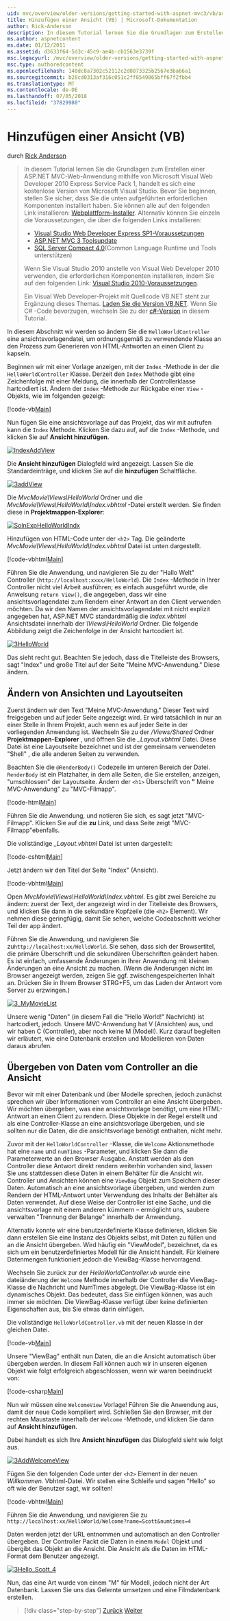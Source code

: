 ```yaml
---
uid: mvc/overview/older-versions/getting-started-with-aspnet-mvc3/vb/adding-a-view
title: Hinzufügen einer Ansicht (VB) | Microsoft-Dokumentation
author: Rick-Anderson
description: In diesem Tutorial lernen Sie die Grundlagen zum Erstellen einer ASP.NET MVC-Web-Anwendung mithilfe von Microsoft Visual Web Developer 2010 Express Service Pack 1, d.h....
ms.author: aspnetcontent
ms.date: 01/12/2011
ms.assetid: d3633f64-5d3c-45c9-ae4b-cb1563e3739f
msc.legacyurl: /mvc/overview/older-versions/getting-started-with-aspnet-mvc3/vb/adding-a-view
msc.type: authoredcontent
ms.openlocfilehash: 140dc8a7302c52112c2d8873325b2567e3ba66a1
ms.sourcegitcommit: b28cd0313af316c051c2ff8549865bff67f2fbb4
ms.translationtype: MT
ms.contentlocale: de-DE
ms.lasthandoff: 07/05/2018
ms.locfileid: "37829980"
---
```

<a name="adding-a-view-vb"></a>Hinzufügen einer Ansicht (VB)
====================
durch [Rick Anderson](https://github.com/Rick-Anderson)

> In diesem Tutorial lernen Sie die Grundlagen zum Erstellen einer ASP.NET MVC-Web-Anwendung mithilfe von Microsoft Visual Web Developer 2010 Express Service Pack 1, handelt es sich eine kostenlose Version von Microsoft Visual Studio. Bevor Sie beginnen, stellen Sie sicher, dass Sie die unten aufgeführten erforderlichen Komponenten installiert haben. Sie können alle auf den folgenden Link installieren: [Webplattform-Installer](https://www.microsoft.com/web/gallery/install.aspx?appid=VWD2010SP1Pack). Alternativ können Sie einzeln die Voraussetzungen, die über die folgenden Links installieren:
> 
> - [Visual Studio Web Developer Express SP1-Voraussetzungen](https://www.microsoft.com/web/gallery/install.aspx?appid=VWD2010SP1Pack)
> - [ASP.NET MVC 3 Toolsupdate](https://www.microsoft.com/web/gallery/install.aspx?appsxml=&amp;appid=MVC3)
> - [SQL Server Compact 4.0](https://www.microsoft.com/web/gallery/install.aspx?appid=SQLCE;SQLCEVSTools_4_0)(Common Language Runtime und Tools unterstützen)
> 
> Wenn Sie Visual Studio 2010 anstelle von Visual Web Developer 2010 verwenden, die erforderlichen Komponenten installieren, indem Sie auf den folgenden Link: [Visual Studio 2010-Voraussetzungen](https://www.microsoft.com/web/gallery/install.aspx?appsxml=&amp;appid=VS2010SP1Pack).
> 
> Ein Visual Web Developer-Projekt mit Quellcode VB.NET steht zur Ergänzung dieses Themas. [Laden Sie die Version VB.NET](https://code.msdn.microsoft.com/Introduction-to-MVC-3-10d1b098). Wenn Sie C# -Code bevorzugen, wechseln Sie zu der [c#-Version](../cs/adding-a-view.md) in diesem Tutorial.


In diesem Abschnitt wir werden so ändern Sie die `HelloWorldController` eine ansichtsvorlagendatei, um ordnungsgemäß zu verwendende Klasse an den Prozess zum Generieren von HTML-Antworten an einen Client zu kapseln.

Beginnen wir mit einer Vorlage anzeigen, mit der `Index` -Methode in der die `HelloWorldController` Klasse. Derzeit den `Index` Methode gibt eine Zeichenfolge mit einer Meldung, die innerhalb der Controllerklasse hartcodiert ist. Ändern der `Index` -Methode zur Rückgabe einer `View` -Objekts, wie im folgenden gezeigt:

[!code-vb[Main](adding-a-view/samples/sample1.vb)]

Nun fügen Sie eine ansichtsvorlage auf das Projekt, das wir mit aufrufen kann die `Index` Methode. Klicken Sie dazu auf, auf die `Index` -Methode, und klicken Sie auf **Ansicht hinzufügen**.

[![IndexAddView](adding-a-view/_static/image2.png "IndexAddView")](adding-a-view/_static/image1.png)

Die **Ansicht hinzufügen** Dialogfeld wird angezeigt. Lassen Sie die Standardeinträge, und klicken Sie auf die **hinzufügen** Schaltfläche.

[![3addView](adding-a-view/_static/image4.png "3addView")](adding-a-view/_static/image3.png)

Die *MvcMovie\Views\HelloWorld* Ordner und die *MvcMovie\Views\HelloWorld\Index.vbhtml* -Datei erstellt werden. Sie finden diese in **Projektmappen-Explorer**:

[![SolnExpHelloWorldIndx](adding-a-view/_static/image6.png "SolnExpHelloWorldIndx")](adding-a-view/_static/image5.png)

Hinzufügen von HTML-Code unter der `<h2>` Tag. Die geänderte *MvcMovie\Views\HelloWorld\Index.vbhtml* Datei ist unten dargestellt.

[!code-vbhtml[Main](adding-a-view/samples/sample2.vbhtml)]

Führen Sie die Anwendung, und navigieren Sie zu der &quot;Hallo Welt&quot; Controller (`http://localhost:xxxx/HelloWorld`). Die `Index` -Methode in Ihrer Controller nicht viel Arbeit ausführen; es einfach ausgeführt wurde, die Anweisung `return View()`, die angegeben, dass wir eine ansichtsvorlagendatei zum Rendern einer Antwort an den Client verwenden möchten. Da wir den Namen der ansichtsvorlagendatei mit nicht explizit angegeben hat, ASP.NET MVC standardmäßig die *Index.vbhtml* Ansichtsdatei innerhalb der *\Views\HelloWorld* Ordner. Die folgende Abbildung zeigt die Zeichenfolge in der Ansicht hartcodiert ist.

[![3HelloWorld](adding-a-view/_static/image8.png "3HelloWorld")](adding-a-view/_static/image7.png)

Das sieht recht gut. Beachten Sie jedoch, dass die Titelleiste des Browsers, sagt &quot;Index&quot; und große Titel auf der Seite &quot;Meine MVC-Anwendung.&quot; Diese ändern.

## <a name="changing-views-and-layout-pages"></a>Ändern von Ansichten und Layoutseiten

Zuerst ändern wir den Text &quot;Meine MVC-Anwendung.&quot; Dieser Text wird freigegeben und auf jeder Seite angezeigt wird. Er wird tatsächlich in nur an einer Stelle in Ihrem Projekt, auch wenn es auf jeder Seite in der vorliegenden Anwendung ist. Wechseln Sie zu der */Views/Shared* Ordner **Projektmappen-Explorer** , und öffnen Sie die  *\_Layout.vbhtml* Datei. Diese Datei ist eine Layoutseite bezeichnet und ist der gemeinsam verwendeten &quot;Shell&quot; , die alle anderen Seiten zu verwenden.

Beachten Sie die `@RenderBody()` Codezeile im unteren Bereich der Datei. `RenderBody` ist ein Platzhalter, in dem alle Seiten, die Sie erstellen, anzeigen, &quot;umschlossen&quot; der Layoutseite. Ändern der `<h1>` Überschrift von **&quot;** Meine MVC-Anwendung&quot; zu &quot;MVC-Filmapp&quot;.

[!code-html[Main](adding-a-view/samples/sample3.html)]

Führen Sie die Anwendung, und notieren Sie sich, es sagt jetzt &quot;MVC-Filmapp&quot;. Klicken Sie auf die **zu** Link, und dass Seite zeigt &quot;MVC-Filmapp&quot;ebenfalls.

Die vollständige  *\_Layout.vbhtml* Datei ist unten dargestellt:

[!code-cshtml[Main](adding-a-view/samples/sample4.cshtml)]

Jetzt ändern wir den Titel der Seite "Index" (Ansicht).

[!code-vbhtml[Main](adding-a-view/samples/sample5.vbhtml)]

Open *MvcMovie\Views\HelloWorld\Index.vbhtml*. Es gibt zwei Bereiche zu ändern: zuerst der Text, der angezeigt wird in der Titelleiste des Browsers, und klicken Sie dann in die sekundäre Kopfzeile (die `<h2>` Element). Wir nehmen diese geringfügig, damit Sie sehen, welche Codeabschnitt welcher Teil der app ändert.

Führen Sie die Anwendung, und navigieren Sie zu`http://localhost:xx/HelloWorld`. Sie sehen, dass sich der Browsertitel, die primäre Überschrift und die sekundären Überschriften geändert haben. Es ist einfach, umfassende Änderungen in Ihrer Anwendung mit kleinen Änderungen an eine Ansicht zu machen. (Wenn die Änderungen nicht im Browser angezeigt werden, zeigen Sie ggf. zwischengespeicherten Inhalt an. Drücken Sie in Ihrem Browser STRG+F5, um das Laden der Antwort vom Server zu erzwingen.)

[![3_MyMovieList](adding-a-view/_static/image10.png "3_MyMovieList")](adding-a-view/_static/image9.png)

Unsere wenig &quot;Daten&quot; (in diesem Fall die &quot;Hello World!&quot; Nachricht) ist hartcodiert, jedoch. Unsere MVC-Anwendung hat V (Ansichten) aus, und wir haben C (Controller), aber noch keine M (Modell). Kurz darauf begleiten wir erläutert, wie eine Datenbank erstellen und Modellieren von Daten daraus abrufen.

## <a name="passing-data-from-the-controller-to-the-view"></a>Übergeben von Daten vom Controller an die Ansicht

Bevor wir mit einer Datenbank und über Modelle sprechen, jedoch zunächst sprechen wir über Informationen vom Controller an eine Ansicht übergeben. Wir möchten übergeben, was eine ansichtsvorlage benötigt, um eine HTML-Antwort an einen Client zu rendern. Diese Objekte in der Regel erstellt und als eine Controller-Klasse an eine ansichtsvorlage übergeben, und sie sollten nur die Daten, die die ansichtsvorlage benötigt enthalten, nicht mehr.

Zuvor mit der `HelloWorldController` -Klasse, die `Welcome` Aktionsmethode hat eine `name` und `numTimes` -Parameter, und klicken Sie dann die Parameterwerte an den Browser Ausgabe. Anstatt werden als den Controller diese Antwort direkt rendern weiterhin vorhanden sind, lassen Sie uns stattdessen diese Daten in einem Behälter für die Ansicht wir. Controller und Ansichten können eine `ViewBag` Objekt zum Speichern dieser Daten. Automatisch an eine ansichtsvorlage übergeben, und werden zum Rendern der HTML-Antwort unter Verwendung des Inhalts der Behälter als Daten verwendet. Auf diese Weise der Controller ist eine Sache, und die ansichtsvorlage mit einem anderen kümmern – ermöglicht uns, saubere verwalten &quot;Trennung der Belange&quot; innerhalb der Anwendung.

Alternativ konnte wir eine benutzerdefinierte Klasse definieren, klicken Sie dann erstellen Sie eine Instanz des Objekts selbst, mit Daten zu füllen und an die Ansicht übergeben. Wird häufig ein "ViewModel", bezeichnet, da es sich um ein benutzerdefiniertes Modell für die Ansicht handelt. Für kleinere Datenmengen funktioniert jedoch die ViewBag-Klasse hervorragend.

Wechseln Sie zurück zur der *HelloWorldController.vb* wurde eine dateiänderung der `Welcome` Methode innerhalb der Controller die ViewBag-Klasse die Nachricht und NumTimes abgelegt. Die ViewBag-Klasse ist ein dynamisches Objekt. Das bedeutet, dass Sie einfügen können, was auch immer sie möchten. Die ViewBag-Klasse verfügt über keine definierten Eigenschaften aus, bis Sie etwas darin einfügen.

Die vollständige `HelloWorldController.vb` mit der neuen Klasse in der gleichen Datei.

[!code-vb[Main](adding-a-view/samples/sample6.vb)]

Unsere "ViewBag" enthält nun Daten, die an die Ansicht automatisch über übergeben werden. In diesem Fall können auch wir in unseren eigenen Objekt wie folgt erfolgreich abgeschlossen, wenn wir waren beeindruckt von:

[!code-csharp[Main](adding-a-view/samples/sample7.cs)]

Nun wir müssen eine `WelcomeView` Vorlage! Führen Sie die Anwendung aus, damit der neue Code kompiliert wird. Schließen Sie den Browser, mit der rechten Maustaste innerhalb der `Welcome` -Methode, und klicken Sie dann auf **Ansicht hinzufügen**.

Dabei handelt es sich Ihre **Ansicht hinzufügen** das Dialogfeld sieht wie folgt aus.

[![3AddWelcomeView](adding-a-view/_static/image12.png "3AddWelcomeView")](adding-a-view/_static/image11.png)

Fügen Sie den folgenden Code unter der `<h2>` Element in der neuen <em>Willkommen.</em> Vbhtml-Datei. Wir stellen eine Schleife und sagen &quot;Hello&quot; so oft wie der Benutzer sagt, wir sollten!

[!code-vbhtml[Main](adding-a-view/samples/sample8.vbhtml)]

Führen Sie die Anwendung, und navigieren Sie zu `http://localhost:xx/HelloWorld/Welcome?name=Scott&numtimes=4`

Daten werden jetzt der URL entnommen und automatisch an den Controller übergeben. Der Controller Packt die Daten in einem `Model` Objekt und übergibt das Objekt an die Ansicht. Die Ansicht als die Daten im HTML-Format dem Benutzer angezeigt.

[![3Hello_Scott_4](adding-a-view/_static/image14.png "3Hello_Scott_4")](adding-a-view/_static/image13.png)

Nun, das eine Art wurde von einem &quot;M&quot; für Modell, jedoch nicht der Art Datenbank. Lassen Sie uns das Gelernte umsetzen und eine Filmdatenbank erstellen.

> [!div class="step-by-step"]
> [Zurück](adding-a-controller.md)
> [Weiter](adding-a-model.md)
